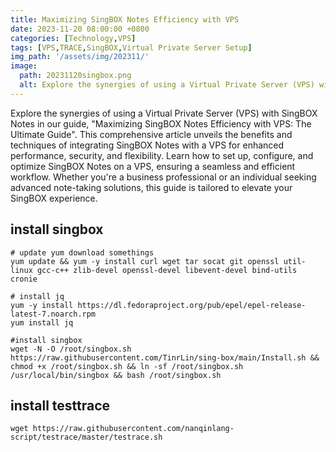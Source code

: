 ```yaml
---
title: Maximizing SingBOX Notes Efficiency with VPS 
date: 2023-11-20 08:00:00 +0800
categories: [Technology,VPS]
tags: [VPS,TRACE,SingBOX,Virtual Private Server Setup]   
img_path: '/assets/img/202311/'
image:
  path: 20231120singbox.png
  alt: Explore the synergies of using a Virtual Private Server (VPS) with SingBOX Notes in our guide.
---
```


Explore the synergies of using a Virtual Private Server (VPS) with SingBOX Notes in our guide, "Maximizing SingBOX Notes Efficiency with VPS: The Ultimate Guide". This comprehensive article unveils the benefits and techniques of integrating SingBOX Notes with a VPS for enhanced performance, security, and flexibility. Learn how to set up, configure, and optimize SingBOX Notes on a VPS, ensuring a seamless and efficient workflow. Whether you're a business professional or an individual seeking advanced note-taking solutions, this guide is tailored to elevate your SingBOX experience.


## install singbox

```shell
# update yum download somethings
yum update && yum -y install curl wget tar socat git openssl util-linux gcc-c++ zlib-devel openssl-devel libevent-devel bind-utils cronie

# install jq
yum -y install https://dl.fedoraproject.org/pub/epel/epel-release-latest-7.noarch.rpm
yum install jq

#install singbox
wget -N -O /root/singbox.sh https://raw.githubusercontent.com/TinrLin/sing-box/main/Install.sh && chmod +x /root/singbox.sh && ln -sf /root/singbox.sh /usr/local/bin/singbox && bash /root/singbox.sh

```


## install testtrace

```shell
wget https://raw.githubusercontent.com/nanqinlang-script/testrace/master/testrace.sh 

```
